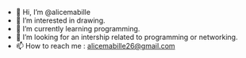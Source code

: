 - 👋 Hi, I’m @alicemabille
- 👀 I’m interested in drawing.
- 🌱 I’m currently learning programming.
- 💞️ I’m looking for an intership related to programming or networking.
- 📫 How to reach me : alicemabille26@gmail.com

<!---
alicemabille/alicemabille is a ✨ special ✨ repository because its `README.md` (this file) appears on your GitHub profile.
You can click the Preview link to take a look at your changes.
--->
